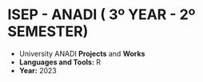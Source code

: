 # ISEP - ANADI ( 3º YEAR - 2º SEMESTER)
* University ANADI **Projects** and **Works**
* **Languages and Tools:** R
* **Year:** 2023
